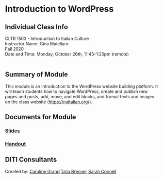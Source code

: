 # Introduction to WordPress

## Individual Class Info
CLTR 1503 - Introduction to Italian Culture
<br>
Instructor Name: Gina Maiellaro
<br>
Fall 2020
<br>
Date and Time: Monday, October 26th, 11:45–1:25pm (remote)
<br>
<br>


## Summary of Module
This module is an introduction to the WordPress website building platform. It will teach students how to navigate WordPress, create and publish new pages and posts, add, move, and edit blocks, and format texts and images on the class website (https://nuitalian.org/).


## Documents for Module

### [Slides](https://github.com/NULabNortheastern/digitalassignmentshowcase/blob/master/website-building/fa20-maiellaro-cltr1503-wordpress/Slides-5.pdf)
### [Handout](https://github.com/NULabNortheastern/digitalassignmentshowcase/blob/master/website-building/fa20-maiellaro-cltr1503-wordpress/handout_italian-culture_maiellaro.pdf)

## DITI Consultants
Created by:
[Caroline Grand](grand.c@northeastern.edu)
[Talia Brenner](brenne.t@northeastern.edu)
[Sarah Connell](connell.sa@northeastern.edu)
